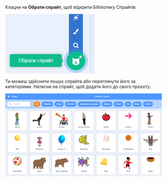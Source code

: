 Клацни на **Обрати спрайт**, щоб відкрити Бібліотеку Спрайтів:

![Іконка 'Обрати спрайт' виділена.](images/sprite-library.png)

Ти можеш здійснити пошук спрайта або переглянути його за категоріями. Натисни на спрайт, щоб додати його до свого проєкту.

![Бібліотека Спрайтів.](images/sprite-choose.png)
